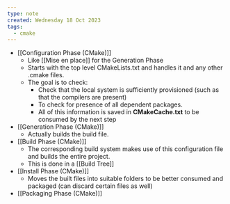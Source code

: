```yaml
---
type: note
created: Wednesday 18 Oct 2023
tags:
  - cmake
---
```

- [[Configuration Phase (CMake)]]
	- Like [[Mise en place]] for the Generation Phase
	- Starts with the top level CMakeLists.txt and handles it and any other .cmake files. 
	- The goal is to check:
		- Check that the local system is sufficiently provisioned (such as that the compilers are present)
		- To check for presence of all dependent packages.
		- All of this information is saved in **CMakeCache.txt** to be consumed by the next step
- [[Generation Phase (CMake)]]
	- Actually builds the build file.
- [[Build Phase (CMake)]]
	- The corresponding build system makes use of this configuration file and builds the entire project.
	- This is done in a [[Build Tree]]
- [[Install Phase (CMake)]]
	- Moves the built files into suitable folders to be better consumed and packaged (can discard certain files as well)
- [[Packaging Phase (CMake)]]

